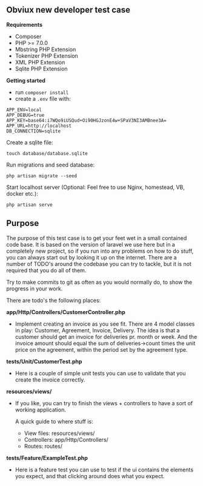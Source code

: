 
## Obviux new developer test case

**Requirements**
* Composer
* PHP >= 7.0.0
* Mbstring PHP Extension
* Tokenizer PHP Extension
* XML PHP Extension
* Sqlite PHP Extension

**Getting started**

- run `composer install`
- create a `.env` file with:
```
APP_ENV=local
APP_DEBUG=true
APP_KEY=base64:i7WQo9iUSQud+Oi90HGJzonE4w+SPaV3NI3AMBnee3A=
APP_URL=http://localhost
DB_CONNECTION=sqlite
```

Create a sqlite file:

```
touch database/database.sqlite
```

Run migrations and seed database:

```
php artisan migrate --seed
```


Start localhost server (Optional: Feel free to use Nginx, homestead, VB, docker etc.):

```
php artisan serve
```

## Purpose

The purpose of this test case is to get your feet wet in a small contained code base. It is based on the version of
laravel we use here but in a completely new project, so if you run into any problems on how to do stuff, you can always
start out by looking it up on the internet.
There are a number of TODO's around the codebase you can try to tackle, but it is not required that you do all of them.

Try to make commits to git as often as you would normally do, to show the progress in your work.

There are todo's the following places:

__app/Http/Controllers/CustomerController.php__
 - Implement creating an invoice as you see fit. There are 4 model classes in play: Customer, Agreement, Invoice, Delivery.
   The idea is that a customer should get an invoice for deliveries pr. month or week. And the invoice amount should equal 
   the sum of deliveries->count times the unit price on the agreement, within the period set by the agreement type.
   
__tests/Unit/CustomerTest.php__
 - Here is a couple of simple unit tests you can use to validate that you create the invoice correctly.
 
__resources/views/__
 - If you like, you can try to finish the views + controllers to have a sort of working application.

   A quick guide to where stuff is:
   - View files: resources/views/
   - Controllers: app/Http/Controllers/
   - Routes: routes/
 
__tests/Feature/ExampleTest.php__
 - Here is a feature test you can use to test if the ui contains the elements you expect, and that clicking around does what you expect. 
